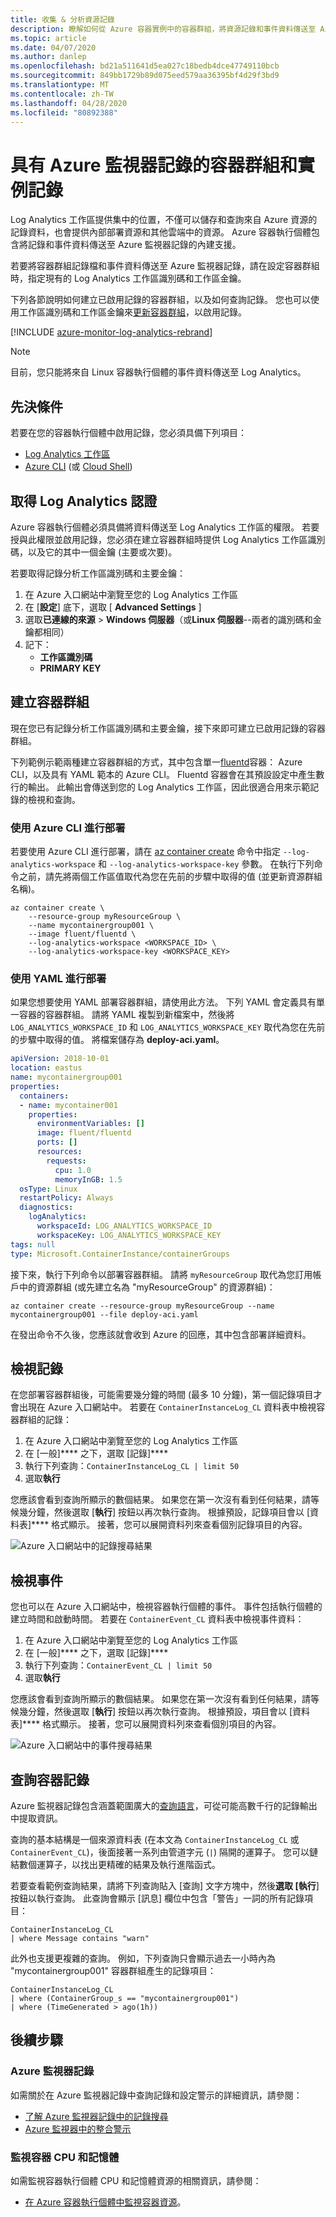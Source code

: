 ```yaml
---
title: 收集 & 分析資源記錄
description: 瞭解如何從 Azure 容器實例中的容器群組，將資源記錄和事件資料傳送至 Azure 監視器記錄
ms.topic: article
ms.date: 04/07/2020
ms.author: danlep
ms.openlocfilehash: bd21a511641d5ea027c18bedb4dce47749110bcb
ms.sourcegitcommit: 849bb1729b89d075eed579aa36395bf4d29f3bd9
ms.translationtype: MT
ms.contentlocale: zh-TW
ms.lasthandoff: 04/28/2020
ms.locfileid: "80892388"
---
```

# <a name="container-group-and-instance-logging-with-azure-monitor-logs"></a>具有 Azure 監視器記錄的容器群組和實例記錄

Log Analytics 工作區提供集中的位置，不僅可以儲存和查詢來自 Azure 資源的記錄資料，也會提供內部部署資源和其他雲端中的資源。 Azure 容器執行個體包含將記錄和事件資料傳送至 Azure 監視器記錄的內建支援。

若要將容器群組記錄檔和事件資料傳送至 Azure 監視器記錄，請在設定容器群組時，指定現有的 Log Analytics 工作區識別碼和工作區金鑰。 

下列各節說明如何建立已啟用記錄的容器群組，以及如何查詢記錄。 您也可以使用工作區識別碼和工作區金鑰來[更新容器群組](container-instances-update.md)，以啟用記錄。

[!INCLUDE [azure-monitor-log-analytics-rebrand](../../includes/azure-monitor-log-analytics-rebrand.md)]

> [!NOTE]
> 目前，您只能將來自 Linux 容器執行個體的事件資料傳送至 Log Analytics。

## <a name="prerequisites"></a>先決條件

若要在您的容器執行個體中啟用記錄，您必須具備下列項目：

* [Log Analytics 工作區](../azure-monitor/learn/quick-create-workspace.md)
* [Azure CLI](/cli/azure/install-azure-cli) (或 [Cloud Shell](/azure/cloud-shell/overview))

## <a name="get-log-analytics-credentials"></a>取得 Log Analytics 認證

Azure 容器執行個體必須具備將資料傳送至 Log Analytics 工作區的權限。 若要授與此權限並啟用記錄，您必須在建立容器群組時提供 Log Analytics 工作區識別碼，以及它的其中一個金鑰 (主要或次要)。

若要取得記錄分析工作區識別碼和主要金鑰：

1. 在 Azure 入口網站中瀏覽至您的 Log Analytics 工作區
1. 在 [**設定**] 底下，選取 [ **Advanced Settings** ]
1. 選取**已連線的來源** > **Windows 伺服器**（或**Linux 伺服器**--兩者的識別碼和金鑰都相同）
1. 記下：
   * **工作區識別碼**
   * **PRIMARY KEY**

## <a name="create-container-group"></a>建立容器群組

現在您已有記錄分析工作區識別碼和主要金鑰，接下來即可建立已啟用記錄的容器群組。

下列範例示範兩種建立容器群組的方式，其中包含單一[fluentd][fluentd]容器： Azure CLI，以及具有 YAML 範本的 Azure CLI。 Fluentd 容器會在其預設設定中產生數行的輸出。 此輸出會傳送到您的 Log Analytics 工作區，因此很適合用來示範記錄的檢視和查詢。

### <a name="deploy-with-azure-cli"></a>使用 Azure CLI 進行部署

若要使用 Azure CLI 進行部署，請在 [az container create][az-container-create] 命令中指定 `--log-analytics-workspace` 和 `--log-analytics-workspace-key` 參數。 在執行下列命令之前，請先將兩個工作區值取代為您在先前的步驟中取得的值 (並更新資源群組名稱)。

```azurecli-interactive
az container create \
    --resource-group myResourceGroup \
    --name mycontainergroup001 \
    --image fluent/fluentd \
    --log-analytics-workspace <WORKSPACE_ID> \
    --log-analytics-workspace-key <WORKSPACE_KEY>
```

### <a name="deploy-with-yaml"></a>使用 YAML 進行部署

如果您想要使用 YAML 部署容器群組，請使用此方法。 下列 YAML 會定義具有單一容器的容器群組。 請將 YAML 複製到新檔案中，然後將 `LOG_ANALYTICS_WORKSPACE_ID` 和 `LOG_ANALYTICS_WORKSPACE_KEY` 取代為您在先前的步驟中取得的值。 將檔案儲存為 **deploy-aci.yaml**。

```yaml
apiVersion: 2018-10-01
location: eastus
name: mycontainergroup001
properties:
  containers:
  - name: mycontainer001
    properties:
      environmentVariables: []
      image: fluent/fluentd
      ports: []
      resources:
        requests:
          cpu: 1.0
          memoryInGB: 1.5
  osType: Linux
  restartPolicy: Always
  diagnostics:
    logAnalytics:
      workspaceId: LOG_ANALYTICS_WORKSPACE_ID
      workspaceKey: LOG_ANALYTICS_WORKSPACE_KEY
tags: null
type: Microsoft.ContainerInstance/containerGroups
```

接下來，執行下列命令以部署容器群組。 請將 `myResourceGroup` 取代為您訂用帳戶中的資源群組 (或先建立名為 "myResourceGroup" 的資源群組)：

```azurecli-interactive
az container create --resource-group myResourceGroup --name mycontainergroup001 --file deploy-aci.yaml
```

在發出命令不久後，您應該就會收到 Azure 的回應，其中包含部署詳細資料。

## <a name="view-logs"></a>檢視記錄

在您部署容器群組後，可能需要幾分鐘的時間 (最多 10 分鐘)，第一個記錄項目才會出現在 Azure 入口網站中。 若要在 `ContainerInstanceLog_CL` 資料表中檢視容器群組的記錄：

1. 在 Azure 入口網站中瀏覽至您的 Log Analytics 工作區
1. 在 [一般]**** 之下，選取 [記錄]****  
1. 執行下列查詢：`ContainerInstanceLog_CL | limit 50`
1. 選取**執行**

您應該會看到查詢所顯示的數個結果。 如果您在第一次沒有看到任何結果，請等候幾分鐘，然後選取 [**執行**] 按鈕以再次執行查詢。 根據預設，記錄項目會以 [資料表]**** 格式顯示。 接著，您可以展開資料列來查看個別記錄項目的內容。

![Azure 入口網站中的記錄搜尋結果][log-search-01]

## <a name="view-events"></a>檢視事件

您也可以在 Azure 入口網站中，檢視容器執行個體的事件。 事件包括執行個體的建立時間和啟動時間。 若要在 `ContainerEvent_CL` 資料表中檢視事件資料：

1. 在 Azure 入口網站中瀏覽至您的 Log Analytics 工作區
1. 在 [一般]**** 之下，選取 [記錄]****  
1. 執行下列查詢：`ContainerEvent_CL | limit 50`
1. 選取**執行**

您應該會看到查詢所顯示的數個結果。 如果您在第一次沒有看到任何結果，請等候幾分鐘，然後選取 [**執行**] 按鈕以再次執行查詢。 根據預設，項目會以 [資料表]**** 格式顯示。 接著，您可以展開資料列來查看個別項目的內容。

![Azure 入口網站中的事件搜尋結果][log-search-02]

## <a name="query-container-logs"></a>查詢容器記錄

Azure 監視器記錄包含涵蓋範圍廣大的[查詢語言][query_lang]，可從可能高數千行的記錄輸出中提取資訊。

查詢的基本結構是一個來源資料表 (在本文為 `ContainerInstanceLog_CL` 或 `ContainerEvent_CL`)，後面接著一系列由管道字元 (`|`) 隔開的運算子。 您可以鏈結數個運算子，以找出更精確的結果及執行進階函式。

若要查看範例查詢結果，請將下列查詢貼入 [查詢] 文字方塊中，然後**選取 [執行**] 按鈕以執行查詢。 此查詢會顯示 [訊息] 欄位中包含「警告」一詞的所有記錄項目：

```query
ContainerInstanceLog_CL
| where Message contains "warn"
```

此外也支援更複雜的查詢。 例如，下列查詢只會顯示過去一小時內為 "mycontainergroup001" 容器群組產生的記錄項目：

```query
ContainerInstanceLog_CL
| where (ContainerGroup_s == "mycontainergroup001")
| where (TimeGenerated > ago(1h))
```

## <a name="next-steps"></a>後續步驟

### <a name="azure-monitor-logs"></a>Azure 監視器記錄

如需關於在 Azure 監視器記錄中查詢記錄和設定警示的詳細資訊，請參閱：

* [了解 Azure 監視器記錄中的記錄搜尋](../log-analytics/log-analytics-log-search.md)
* [Azure 監視器中的整合警示](../azure-monitor/platform/alerts-overview.md)


### <a name="monitor-container-cpu-and-memory"></a>監視容器 CPU 和記憶體

如需監視容器執行個體 CPU 和記憶體資源的相關資訊，請參閱：

* [在 Azure 容器執行個體中監視容器資源](container-instances-monitor.md)。

<!-- IMAGES -->
[log-search-01]: ./media/container-instances-log-analytics/portal-query-01.png
[log-search-02]: ./media/container-instances-log-analytics/portal-query-02.png

<!-- LINKS - External -->
[fluentd]: https://hub.docker.com/r/fluent/fluentd/
[query_lang]: https://aka.ms/LogAnalyticsLanguage

<!-- LINKS - Internal -->
[az-container-create]: /cli/azure/container#az-container-create